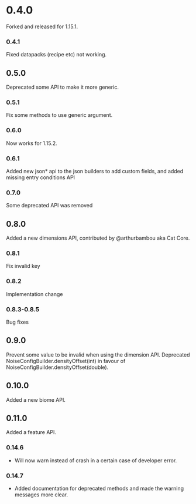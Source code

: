 # 0.4.0
Forked and released for 1.15.1.
### 0.4.1
Fixed datapacks (recipe etc) not working.
## 0.5.0
Deprecated some API to make it more generic.
### 0.5.1
Fix some methods to use generic argument.
### 0.6.0
Now works for 1.15.2.
### 0.6.1 
Added new json* api to the json builders to add custom fields, and added missing entry conditions API
### 0.7.0
Some deprecated API was removed
## 0.8.0
Added a new dimensions API, contributed by @arthurbambou aka Cat Core.
### 0.8.1
Fix invalid key
### 0.8.2
Implementation change
### 0.8.3-0.8.5
Bug fixes
## 0.9.0
Prevent some value to be invalid when using the dimension API.
Deprecated NoiseConfigBuilder.densityOffset(int) in favour of NoiseConfigBuilder.densityOffset(double).
## 0.10.0
Added a new biome API.
## 0.11.0
Added a feature API.
### 0.14.6
- Will now warn instead of crash in a certain case of developer error. 
### 0.14.7
- Added documentation for deprecated methods and made the warning messages more clear.